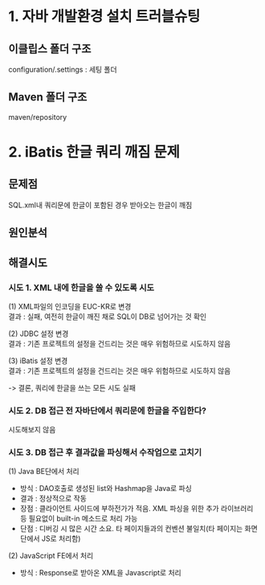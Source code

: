 # 1. 자바 개발환경 설치 트러블슈팅
## 이클립스 폴더 구조
configuration/.settings : 세팅 폴더

## Maven 폴더 구조
maven/repository

# 2. iBatis 한글 쿼리 깨짐 문제
## 문제점
SQL.xml내 쿼리문에 한글이 포함된 경우 받아오는 한글이 깨짐

## 원인분석

## 해결시도
### 시도 1. XML 내에 한글을 쓸 수 있도록 시도
(1) XML파일의 인코딩을 EUC-KR로 변경  
결과 : 실패, 여전히 한글이 깨진 채로 SQL이 DB로 넘어가는 것 확인

(2) JDBC 설정 변경  
결과 : 기존 프로젝트의 설정을 건드리는 것은 매우 위험하므로 시도하지 않음

(3) iBatis 설정 변경  
결과 : 기존 프로젝트의 설정을 건드리는 것은 매우 위험하므로 시도하지 않음

-> 결론, 쿼리에 한글을 쓰는 모든 시도 실패
### 시도 2. DB 접근 전 자바단에서 쿼리문에 한글을 주입한다?
시도해보지 않음

### 시도 3. DB 접근 후 결과값을 파싱해서 수작업으로 고치기
(1) Java BE단에서 처리
- 방식 : DAO호출로 생성된 list와 Hashmap을 Java로 파싱 
- 결과 : 정상적으로 작동
- 장점 : 클라이언트 사이드에 부하전가가 적음. XML 파싱을 위한 추가 라이브러리 등 필요없이 built-in 메소드로 처리 가능
- 단점 : 디버깅 시 많은 시간 소요. 타 페이지들과의 컨벤션 불일치(타 페이지는 화면단에서 JS로 처리함)

(2) JavaScript FE에서 처리
- 방식 : Response로 받아온 XML을 Javascript로 처리
